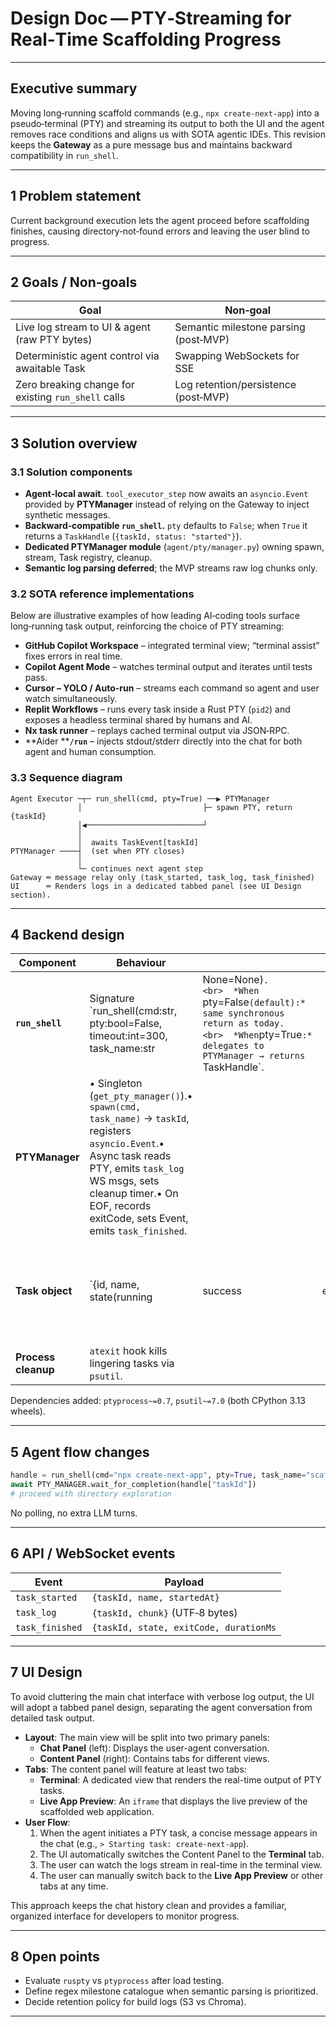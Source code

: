 # Design Doc — PTY‑Streaming for Real‑Time Scaffolding Progress

---

## Executive summary

Moving long‑running scaffold commands (e.g., `npx create-next-app`) into a pseudo‑terminal (PTY) and streaming its output to both the UI and the agent removes race conditions and aligns us with SOTA agentic IDEs. This revision keeps the **Gateway** as a pure message bus and maintains backward compatibility in `run_shell`.

---

## 1 Problem statement

Current background execution lets the agent proceed before scaffolding finishes, causing directory‑not‑found errors and leaving the user blind to progress.

---

## 2 Goals / Non‑goals

| Goal                                                | Non‑goal                              |
| --------------------------------------------------- | ------------------------------------- |
| Live log stream to UI & agent (raw PTY bytes)       | Semantic milestone parsing (post‑MVP) |
| Deterministic agent control via awaitable Task      | Swapping WebSockets for SSE           |
| Zero breaking change for existing `run_shell` calls | Log retention/persistence (post‑MVP)  |

---

## 3 Solution overview

### 3.1 Solution components

* **Agent‑local await**. `tool_executor_step` now awaits an `asyncio.Event` provided by **PTYManager** instead of relying on the Gateway to inject synthetic messages.
* **Backward‑compatible ****************************************`run_shell`****************************************.** `pty` defaults to `False`; when `True` it returns a `TaskHandle` (`{taskId, status: "started"}`).
* **Dedicated PTYManager module** (`agent/pty/manager.py`) owning spawn, stream, Task registry, cleanup.
* **Semantic log parsing deferred**; the MVP streams raw log chunks only.

### 3.2 SOTA reference implementations

Below are illustrative examples of how leading AI‑coding tools surface long‑running task output, reinforcing the choice of PTY streaming:

* **GitHub Copilot Workspace** – integrated terminal view; “terminal assist” fixes errors in real time.
* **Copilot Agent Mode** – watches terminal output and iterates until tests pass.
* **Cursor – YOLO / Auto‑run** – streams each command so agent and user watch simultaneously.
* **Replit Workflows** – runs every task inside a Rust PTY (`pid2`) and exposes a headless terminal shared by humans and AI.
* **Nx task runner** – replays cached terminal output via JSON‑RPC.
* \*\*Aider \*\***`/run`** – injects stdout/stderr directly into the chat for both agent and human consumption.

### 3.3 Sequence diagram

```
Agent Executor ─┬─ run_shell(cmd, pty=True) ──▶ PTYManager
               │                           ├─ spawn PTY, return {taskId}
               │◀──────────────────────────┘
               │
               │  awaits TaskEvent[taskId]
PTYManager ────┤  (set when PTY closes)
               │
               └─ continues next agent step
Gateway ═ message relay only (task_started, task_log, task_finished)
UI      ═ Renders logs in a dedicated tabbed panel (see UI Design section).
```

---

## 4 Backend design

| Component           | Behaviour                                                                                                                                                                                                                             |                                                                                                                                                          |       |                                                                           |
| ------------------- | ------------------------------------------------------------------------------------------------------------------------------------------------------------------------------------------------------------------------------------- | -------------------------------------------------------------------------------------------------------------------------------------------------------- | ----- | ------------------------------------------------------------------------- |
| **`run_shell`**     | Signature \`run\_shell(cmd\:str, pty\:bool=False, timeout\:int=300, task\_name\:str                                                                                                                                                   | None=None)`.<br>  *When `pty=False`(default):* same synchronous return as today.<br>  *When`pty=True`:* delegates to PTYManager → returns `TaskHandle\`. |       |                                                                           |
| **PTYManager**      | • Singleton (`get_pty_manager()`).• `spawn(cmd, task_name)` → `taskId`, registers `asyncio.Event`.• Async task reads PTY, emits `task_log` WS msgs, sets cleanup timer.• On EOF, records exitCode, sets Event, emits `task_finished`. |                                                                                                                                                          |       |                                                                           |
| **Task object**     | \`{id, name, state(running                                                                                                                                                                                                            | success                                                                                                                                                  | error | timeout), pid, startedAt, finishedAt, exitCode}\` stored in manager dict. |
| **Process cleanup** | `atexit` hook kills lingering tasks via `psutil`.                                                                                                                                                                                     |                                                                                                                                                          |       |                                                                           |

Dependencies added: `ptyprocess~=0.7`, `psutil~=7.0` (both CPython 3.13 wheels).

---

## 5 Agent flow changes

```python
handle = run_shell(cmd="npx create-next-app", pty=True, task_name="scaffold")
await PTY_MANAGER.wait_for_completion(handle["taskId"])
# proceed with directory exploration
```

No polling, no extra LLM turns.

---

## 6 API / WebSocket events

| Event           | Payload                                |
| --------------- | -------------------------------------- |
| `task_started`  | `{taskId, name, startedAt}`            |
| `task_log`      | `{taskId, chunk}` (UTF‑8 bytes)        |
| `task_finished` | `{taskId, state, exitCode, durationMs` |

---

## 7	UI Design

To avoid cluttering the main chat interface with verbose log output, the UI will adopt a tabbed panel design, separating the agent conversation from detailed task output.

*   **Layout**: The main view will be split into two primary panels:
    *   **Chat Panel** (left): Displays the user-agent conversation.
    *   **Content Panel** (right): Contains tabs for different views.
*   **Tabs**: The content panel will feature at least two tabs:
    *   **Terminal**: A dedicated view that renders the real-time output of PTY tasks.
    *   **Live App Preview**: An `iframe` that displays the live preview of the scaffolded web application.
*   **User Flow**:
    1.  When the agent initiates a PTY task, a concise message appears in the chat (e.g., `> Starting task: create-next-app`).
    2.  The UI automatically switches the Content Panel to the **Terminal** tab.
    3.  The user can watch the logs stream in real-time in the terminal view.
    4.  The user can manually switch back to the **Live App Preview** or other tabs at any time.

This approach keeps the chat history clean and provides a familiar, organized interface for developers to monitor progress.

---

## 8	Open points 

* Evaluate `ruspty` vs `ptyprocess` after load testing.
* Define regex milestone catalogue when semantic parsing is prioritized.
* Decide retention policy for build logs (S3 vs Chroma).

---